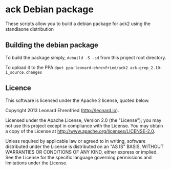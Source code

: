 # ack Debian package

These scripts allow you to build a debian package for ack2 using the standlaone distribution

## Building the debian package

To build the package simply, `debuild -S -sd` from this project root directory.

To upload it to the PPA `dput ppa:leonard-ehrenfried/ack2 ack-grep_2.10-1_source.changes`

## Licence

This software is licensed under the Apache 2 license, quoted below.

Copyright 2013 Leonard Ehrenfried (http://leonard.io).

Licensed under the Apache License, Version 2.0 (the "License"); you may not use this project except in compliance with the License. You may obtain a copy of the License at http://www.apache.org/licenses/LICENSE-2.0.

Unless required by applicable law or agreed to in writing, software distributed under the License is distributed on an "AS IS" BASIS, WITHOUT WARRANTIES OR CONDITIONS OF ANY KIND, either express or implied. See the License for the specific language governing permissions and limitations under the License.
